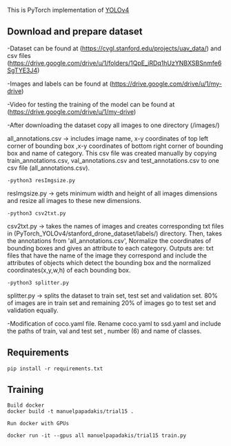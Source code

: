 
This is PyTorch implementation of [YOLOv4](https://github.com/WongKinYiu/PyTorch_YOLOv4)

## Download and prepare dataset

-Dataset can be found at (https://cvgl.stanford.edu/projects/uav_data/) and csv files (https://drive.google.com/drive/u/1/folders/1QpE_iRDq1hUzYNBXSBSnmfe6SgTYE3J4)

-Images and labels can be found at (https://drive.google.com/drive/u/1/my-drive)

-Video for testing the training of the model can be found at (https://drive.google.com/drive/u/1/my-drive)

-After downloading the dataset copy all images to one directory (/images/)

all_annotations.csv -> includes image name, x-y coordinates of top left corner of bounding box ,x-y coordinates of bottom right corner of bounding box and name of category. This csv file was created manually by copying train_annotations.csv, val_annotations.csv and test_annotations.csv to one csv file (all_annotations.csv).

```
-python3 resImgsize.py
```

resImgsize.py -> gets minimum width and height of all images dimensions and resize all images to these new dimensions.

```
-python3 csv2txt.py
```

csv2txt.py -> takes the names of images and creates corresponding txt files in (PyTorch_YOLOv4/stanford_drone_dataset/labels/) directory. Then, takes the annotations from 'all_annotations.csv', Normalize the coordinates of bounding boxes and gives an attribute to each category. Outputs are: txt files that have the name of the image they correspond and include the attributes of objects which detect the bounding box and the normalized coordinates(x,y,w,h) of each bounding box.

```
-python3 splitter.py
```

splitter.py -> splits the dataset to train set, test set and validation set. 80% of images are in train set and remaining 20% of images go to test set and validation equally.

-Modification of coco.yaml file. Rename coco.yaml to ssd.yaml and include the paths of train, val and test set , number (6) and name of classes.


## Requirements
```
pip install -r requirements.txt
```

## Training

```
Build docker 
docker build -t manuelpapadakis/trial15 .

Run docker with GPUs

docker run -it --gpus all manuelpapadakis/trial15 train.py
```